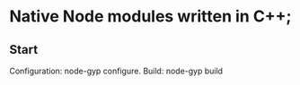 # Native Node modules written in C++; 





## Start

Configuration: node-gyp configure.
Build: node-gyp build

